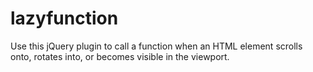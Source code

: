 lazyfunction
============

Use this jQuery plugin to call a function when an HTML element scrolls onto, rotates into, or becomes visible in the viewport.
